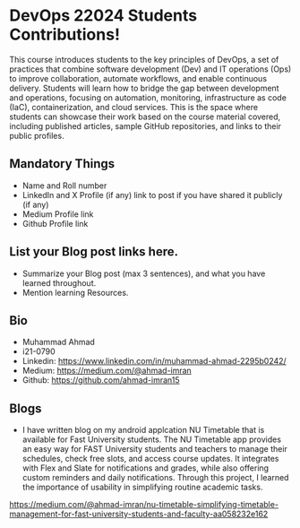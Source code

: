 # DevOps 22024 Students Contributions! 

This course introduces students to the key principles of DevOps, a set of practices that combine software development (Dev) and IT operations (Ops) to improve collaboration, automate workflows, and enable continuous delivery. Students will learn how to bridge the gap between development and operations, focusing on automation, monitoring, infrastructure as code (IaC), containerization, and cloud services. This is the space where students can showcase their work based on the course material covered, including published articles, sample GitHub repositories, and links to their public profiles.

## Mandatory Things
- Name and Roll number
- LinkedIn and X Profile (if any) link to post if you have shared it publicly (if any)
- Medium Profile link
- Github Profile link

## List your Blog post links here.
- Summarize your Blog post (max 3 sentences), and what you have learned throughout.
- Mention learning Resources. 

## Bio
- Muhammad Ahmad
- i21-0790
- Linkedin:  https://www.linkedin.com/in/muhammad-ahmad-2295b0242/
- Medium: https://medium.com/@ahmad-imran
- Github: https://github.com/ahmad-imran15

## Blogs
- I have written blog on my android applcation NU Timetable that is available for Fast University students. The NU Timetable app provides an easy way for FAST University students and teachers to manage their schedules, check free slots, and access course updates. It integrates with Flex and Slate for notifications and grades, while also offering custom reminders and daily notifications. Through this project, I learned the importance of usability in simplifying routine academic tasks.

https://medium.com/@ahmad-imran/nu-timetable-simplifying-timetable-management-for-fast-university-students-and-faculty-aa058232e162
